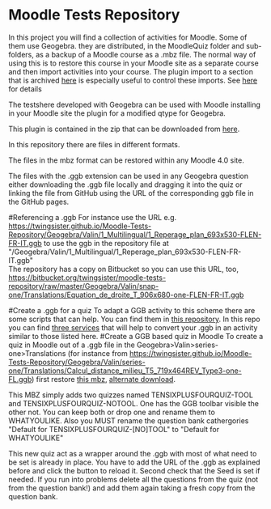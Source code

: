 # Moodle Tests Repository
In this project you will find a collection of activities for Moodle. Some of them use Geogebra. they are distributed, in the MoodleQuiz folder and sub-folders, as a backup of a Moodle course as a .mbz file. The normal way of using this is to restore this course in your Moodle site as a separate course and then import activities into your course. The plugin import to a section that is archived [here](https://web.archive.org/web/20231002132300/https://moodle.org/plugins/download.php/21708/local_importtosection_moodle39_2020061403.zip) is especially useful to control these imports. See [here](https://web.archive.org/web/20231002132946/https://moodle.org/plugins/local_importtosection) for details

The testshere developed with Geogebra can be used with Moodle installing in your Moodle site the plugin for a modified qtype for Geogebra.

This plugin is contained in  the zip that can be downloaded from 
[here](https://github.com/TWINGSISTER/moodle-qtype_geogebra/archive/refs/heads/twingsisterdev.zip).

In this repository there are files in different formats.

The files in the mbz format can be restored within any Moodle 4.0 site.

The files with the .ggb extension can be used in any Geogebra question either downloading the .ggb file locally and 
dragging it into the quiz or linking the file from GitHub using the URL of the corresponding ggb file in the GitHub pages.

#Referencing a .ggb
For instance use the URL  e.g. https://twingsister.github.io/Moodle-Tests-Repository/Geogebra/Valin/1_Multilingual/1_Reperage_plan_693x530-FLEN-FR-IT.ggb to use the ggb in the repository file at "/Geogebra/Valin/1_Multilingual/1_Reperage_plan_693x530-FLEN-FR-IT.ggb"  
The repository has a copy on Bitbucket so you can use this URL, too,
https://bitbucket.org/twingsister/moodle-tests-repository/raw/master/Geogebra/Valin/snap-one/Translations/Equation_de_droite_T_906x680-one-FLEN-FR-IT.ggb

#Create a .ggb for a quiz
To adapt a GGB activity to this scheme there are some scripts that can help. You can find them in [this repository](https://github.com/TWINGSISTER/GeogebraMultilanguageTranslator). In this repo you can find [three services](https://twingsister.github.io/GeogebraMultilanguageTranslator) that will help to convert your .ggb in an activity similar to those listed here.
#Create a GGB based quiz in Moodle
To create a quiz in Moodle out of a .ggb file in the Geogebra>Valin>series-one>Translations (for instance from https://twingsister.github.io/Moodle-Tests-Repository/Geogebra/Valin/series-one/Translations/Calcul_distance_milieu_T5_719x464REV_Type3-one-FL.ggb) first restore [this mbz](https://twingsister.github.io/Moodle-Tests-Repository/MoodleQuiz/backup-moodle2-course-14-tobechanged-20230722-1115-nf.mbz), 
[alternate download](https://bitbucket.org/twingsister/moodle-tests-repository/raw/master/MoodleQuiz/backup-moodle2-course-14-tobechanged-20230722-1115-nf.mbz). 

This MBZ simply adds two quizzes named TENSIXPLUSFOURQUIZ-TOOL and TENSIXPLUSFOURQUIZ-NOTOOL. 
One has the GGB toolbar visible the other not.
You  can keep both or drop one and  rename  them to WHATYOULIKE. Also you MUST rename the question bank cathergories "Default for TENSIXPLUSFOURQUIZ-[NO]TOOL" to "Default for WHATYOULIKE"

This new quiz act as a wrapper around the .ggb with most of what need to be set is already in place. You have to add  the URL of the .ggb as explained before and click the button to reload it. Second check that the Seed is set if needed.
If you run into problems delete all the questions from the quiz (not from the question bank!) and add them again taking a fresh copy from the question bank. 